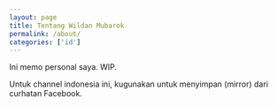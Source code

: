 ```yaml
---
layout: page
title: Tentang Wildan Mubarok
permalink: /about/
categories: ['id']
---
```


Ini memo personal saya. WIP.

Untuk channel indonesia ini, kugunakan untuk menyimpan (mirror) dari curhatan Facebook.
